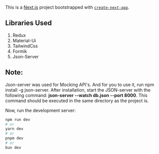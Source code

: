 This is a [Next.js](https://nextjs.org/) project bootstrapped with [`create-next-app`](https://github.com/vercel/next.js/tree/canary/packages/create-next-app).

## Libraries Used

1. Redux
2. Material-Ui
3. TailwindCss
4. Formik
5. Json-Server

## Note: 
Json-server was used for Mocking API's. And for you to use it, run npm install -g json-server.
After installation, start the JSON-server with the following command: **json-server --watch db.json --port 8000**. This command should be executed in the same directory as the project is.

Now, run the development server:

```bash
npm run dev
# or
yarn dev
# or
pnpm dev
# or
bun dev
```


